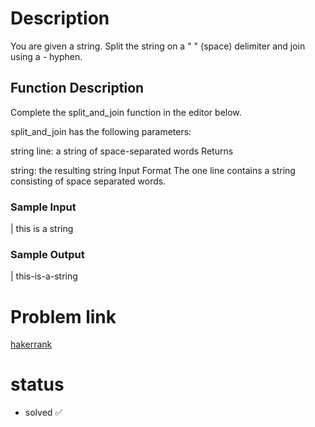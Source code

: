 # Description

You are given a string. Split the string on a " " (space) delimiter and join using a - hyphen.

## Function Description

Complete the split_and_join function in the editor below.

split_and_join has the following parameters:

string line: a string of space-separated words
Returns

string: the resulting string
Input Format
The one line contains a string consisting of space separated words.

### Sample Input

| this is a string   
### Sample Output

| this-is-a-string

# Problem link
<a href='https://www.hackerrank.com/challenges/python-string-split-and-join/problem?isFullScreen=true' target='_blank'>hakerrank</a>

# status
* solved ✅